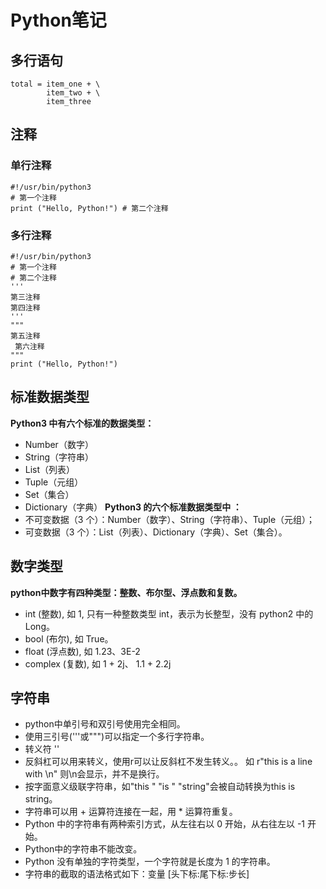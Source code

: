 # Python笔记
## 多行语句
```
total = item_one + \
        item_two + \
        item_three
```
## 注释
### 单行注释
```
#!/usr/bin/python3
# 第一个注释
print ("Hello, Python!") # 第二个注释
```
### 多行注释
```
#!/usr/bin/python3
# 第一个注释
# 第二个注释
'''
第三注释
第四注释
'''
"""
第五注释
 第六注释
"""
print ("Hello, Python!")
```

## 标准数据类型

**Python3 中有六个标准的数据类型：**

- Number（数字）
- String（字符串）
- List（列表）
- Tuple（元组）
- Set（集合）
- Dictionary（字典）
**Python3 的六个标准数据类型中 ：**
- 不可变数据（3 个）：Number（数字）、String（字符串）、Tuple（元组）；
- 可变数据（3 个）：List（列表）、Dictionary（字典）、Set（集合）。

## 数字类型

**python中数字有四种类型：整数、布尔型、浮点数和复数。**
- int (整数), 如 1, 只有一种整数类型 int，表示为长整型，没有 python2 中的 Long。
- bool (布尔), 如 True。
- float (浮点数), 如 1.23、3E-2
- complex (复数), 如 1 + 2j、 1.1 + 2.2j

## 字符串

- python中单引号和双引号使用完全相同。
- 使用三引号('''或""")可以指定一个多行字符串。
- 转义符 '\'
- 反斜杠可以用来转义，使用r可以让反斜杠不发生转义。。 如 r"this is a line with \n" 则\n会显示，并不是换行。
- 按字面意义级联字符串，如"this " "is " "string"会被自动转换为this is string。
- 字符串可以用 + 运算符连接在一起，用 * 运算符重复。
- Python 中的字符串有两种索引方式，从左往右以 0 开始，从右往左以 -1 开始。
- Python中的字符串不能改变。
- Python 没有单独的字符类型，一个字符就是长度为 1 的字符串。
- 字符串的截取的语法格式如下：变量 [头下标:尾下标:步长]

